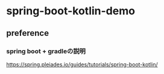# spring-boot-kotlin-demo

## preference
### spring boot + gradleの説明
https://spring.pleiades.io/guides/tutorials/spring-boot-kotlin/
